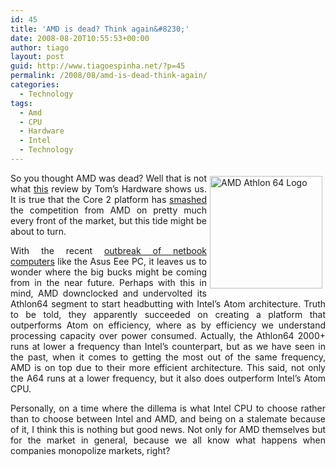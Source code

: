 ```yaml
---
id: 45
title: 'AMD is dead? Think again&#8230;'
date: 2008-08-20T10:55:53+00:00
author: tiago
layout: post
guid: http://www.tiagoespinha.net/?p=45
permalink: /2008/08/amd-is-dead-think-again/
categories:
  - Technology
tags:
  - Amd
  - CPU
  - Hardware
  - Intel
  - Technology
---
```

<img class="size-medium wp-image-46 alignright" style="margin: 5px; float: right;" title="AMD Athlon 64 Logo" src="https://www.tiagoespinha.net/wp-content/uploads/2008/08/amdcpu232.gif" alt="AMD Athlon 64 Logo" width="180" height="180" srcset="https://www.tiagoespinha.net/wp-content/uploads/2008/08/amdcpu232.gif 300w, https://www.tiagoespinha.net/wp-content/uploads/2008/08/amdcpu232-150x150.gif 150w" sizes="(max-width: 180px) 100vw, 180px" />

<p style="text-align: justify;">
  So you thought AMD was dead? Well that is not what <a href="http://www.tomshardware.com/reviews/Atom-Athlon-Efficient,1997.html" target="_blank">this</a> review by Tom&#8217;s Hardware shows us. It is true that the Core 2 platform has <a href="http://www.pcadvisor.co.uk/news/index.cfm?newsid=12061" target="_blank">smashed</a> the competition from AMD on pretty much every front of the market, but this tide might be about to turn.
</p>

<p style="text-align: justify;">
  With the recent <a href="http://www.crn.com.au/News/81629,netbook-sales-to-soar-in-2008.aspx" target="_blank">outbreak of netbook computers</a> like the Asus Eee PC, it leaves us to wonder where the big bucks might be coming from in the near future. Perhaps with this in mind, AMD downclocked and undervolted its Athlon64 segment to start headbutting with Intel&#8217;s Atom architecture. Truth to be told, they apparently succeeded on creating a platform that outperforms Atom on efficiency, where as by efficiency we understand processing capacity over power consumed. Actually, the Athlon64 2000+ runs at lower a frequency than Intel&#8217;s counterpart, but as we have seen in the past, when it comes to getting the most out of the same frequency, AMD is on top due to their more efficient architecture. This said, not only the A64 runs at a lower frequency, but it also does outperform Intel&#8217;s Atom CPU.
</p>

<p style="text-align: justify;">
  Personally, on a time where the dillema is what Intel CPU to choose rather than to choose between Intel and AMD, and being on a stalemate because of it, I think this is nothing but good news. Not only for AMD themselves but for the market in general, because we all know what happens when companies monopolize markets, right?
</p>